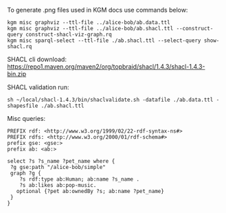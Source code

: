 To generate .png files used in KGM docs use commands below:

```
kgm misc graphviz --ttl-file ../alice-bob/ab.data.ttl
kgm misc graphviz --ttl-file ../alice-bob/ab.shacl.ttl --construct-query construct-shacl-viz-graph.rq
kgm misc sparql-select --ttl-file ./ab.shacl.ttl --select-query show-shacl.rq
```

SHACL cli download: https://repo1.maven.org/maven2/org/topbraid/shacl/1.4.3/shacl-1.4.3-bin.zip

SHACL validation run:
```
sh ~/local/shacl-1.4.3/bin/shaclvalidate.sh -datafile ./ab.data.ttl -shapesfile ./ab.shacl.ttl
```

Misc queries:

```
PREFIX rdf: <http://www.w3.org/1999/02/22-rdf-syntax-ns#>
PREFIX rdfs: <http://www.w3.org/2000/01/rdf-schema#>
prefix gse: <gse:>
prefix ab: <ab:>

select ?s ?s_name ?pet_name where {
 ?g gse:path "/alice-bob/simple"
 graph ?g {
    ?s rdf:type ab:Human; ab:name ?s_name .
    ?s ab:likes ab:pop-music.
   optional {?pet ab:ownedBy ?s; ab:name ?pet_name}
 }
}
```

